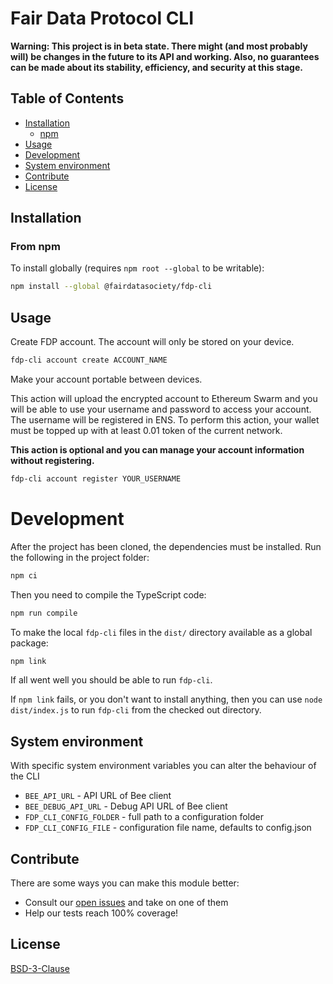 # Fair Data Protocol CLI

**Warning: This project is in beta state. There might (and most probably will) be changes in the future to its API and working. Also, no guarantees can be made about its stability, efficiency, and security at this stage.**

## Table of Contents

- [Installation](#installation)
  - [npm](#from-npm)
- [Usage](#usage)
- [Development](#development)
- [System environment](#system-environment)
- [Contribute](#contribute)
- [License](#license)

## Installation

### From npm

To install globally (requires `npm root --global` to be writable):

```sh
npm install --global @fairdatasociety/fdp-cli
```

## Usage

Create FDP account. The account will only be stored on your device.

```sh
fdp-cli account create ACCOUNT_NAME
```

Make your account portable between devices.

This action will upload the encrypted account to Ethereum Swarm and you will be able to use your username and password to access your account. The username will be registered in ENS. To perform this action, your wallet must be topped up with at least 0.01 token of the current network.

**This action is optional and you can manage your account information without registering.**

```sh
fdp-cli account register YOUR_USERNAME
```

# Development

After the project has been cloned, the dependencies must be
installed. Run the following in the project folder:

```sh
npm ci
```

Then you need to compile the TypeScript code:

```sh
npm run compile
```

To make the local `fdp-cli` files in the `dist/` directory available as a global package:

```sh
npm link
```

If all went well you should be able to run `fdp-cli`.

If `npm link` fails, or you don't want to install anything, then you
can use `node dist/index.js` to run `fdp-cli` from the checked out
directory.

## System environment

With specific system environment variables you can alter the behaviour of the CLI

* `BEE_API_URL` - API URL of Bee client
* `BEE_DEBUG_API_URL` - Debug API URL of Bee client
* `FDP_CLI_CONFIG_FOLDER` - full path to a configuration folder
* `FDP_CLI_CONFIG_FILE` - configuration file name, defaults to config.json

## Contribute

There are some ways you can make this module better:

- Consult our [open issues](https://github.com/fairDataSociety/fdp-cli/issues) and take on one of them
- Help our tests reach 100% coverage!

## License

[BSD-3-Clause](./LICENSE)

